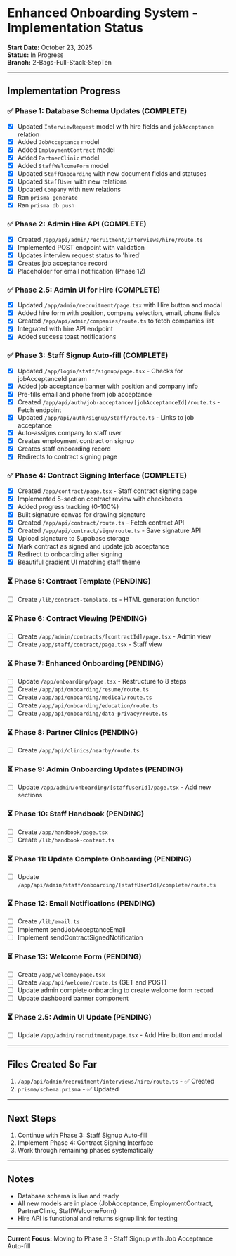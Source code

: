 # Enhanced Onboarding System - Implementation Status

**Start Date:** October 23, 2025  
**Status:** In Progress  
**Branch:** 2-Bags-Full-Stack-StepTen

---

## Implementation Progress

### ✅ Phase 1: Database Schema Updates (COMPLETE)
- [x] Updated `InterviewRequest` model with hire fields and `jobAcceptance` relation
- [x] Added `JobAcceptance` model
- [x] Added `EmploymentContract` model
- [x] Added `PartnerClinic` model
- [x] Added `StaffWelcomeForm` model
- [x] Updated `StaffOnboarding` with new document fields and statuses
- [x] Updated `StaffUser` with new relations
- [x] Updated `Company` with new relations
- [x] Ran `prisma generate`
- [x] Ran `prisma db push`

### ✅ Phase 2: Admin Hire API (COMPLETE)
- [x] Created `/app/api/admin/recruitment/interviews/hire/route.ts`
- [x] Implemented POST endpoint with validation
- [x] Updates interview request status to 'hired'
- [x] Creates job acceptance record
- [x] Placeholder for email notification (Phase 12)

### ✅ Phase 2.5: Admin UI for Hire (COMPLETE)
- [x] Updated `/app/admin/recruitment/page.tsx` with Hire button and modal
- [x] Added hire form with position, company selection, email, phone fields
- [x] Created `/app/api/admin/companies/route.ts` to fetch companies list
- [x] Integrated with hire API endpoint
- [x] Added success toast notifications

### ✅ Phase 3: Staff Signup Auto-fill (COMPLETE)
- [x] Updated `/app/login/staff/signup/page.tsx` - Checks for jobAcceptanceId param
- [x] Added job acceptance banner with position and company info
- [x] Pre-fills email and phone from job acceptance
- [x] Created `/app/api/auth/job-acceptance/[jobAcceptanceId]/route.ts` - Fetch endpoint
- [x] Updated `/app/api/auth/signup/staff/route.ts` - Links to job acceptance
- [x] Auto-assigns company to staff user
- [x] Creates employment contract on signup
- [x] Creates staff onboarding record
- [x] Redirects to contract signing page

### ✅ Phase 4: Contract Signing Interface (COMPLETE)
- [x] Created `/app/contract/page.tsx` - Staff contract signing page
- [x] Implemented 5-section contract review with checkboxes
- [x] Added progress tracking (0-100%)
- [x] Built signature canvas for drawing signature
- [x] Created `/app/api/contract/route.ts` - Fetch contract API
- [x] Created `/app/api/contract/sign/route.ts` - Save signature API
- [x] Upload signature to Supabase storage
- [x] Mark contract as signed and update job acceptance
- [x] Redirect to onboarding after signing
- [x] Beautiful gradient UI matching staff theme

### ⏳ Phase 5: Contract Template (PENDING)
- [ ] Create `/lib/contract-template.ts` - HTML generation function

### ⏳ Phase 6: Contract Viewing (PENDING)
- [ ] Create `/app/admin/contracts/[contractId]/page.tsx` - Admin view
- [ ] Create `/app/staff/contract/page.tsx` - Staff view

### ⏳ Phase 7: Enhanced Onboarding (PENDING)
- [ ] Update `/app/onboarding/page.tsx` - Restructure to 8 steps
- [ ] Create `/app/api/onboarding/resume/route.ts`
- [ ] Create `/app/api/onboarding/medical/route.ts`
- [ ] Create `/app/api/onboarding/education/route.ts`
- [ ] Create `/app/api/onboarding/data-privacy/route.ts`

### ⏳ Phase 8: Partner Clinics (PENDING)
- [ ] Create `/app/api/clinics/nearby/route.ts`

### ⏳ Phase 9: Admin Onboarding Updates (PENDING)
- [ ] Update `/app/admin/onboarding/[staffUserId]/page.tsx` - Add new sections

### ⏳ Phase 10: Staff Handbook (PENDING)
- [ ] Create `/app/handbook/page.tsx`
- [ ] Create `/lib/handbook-content.ts`

### ⏳ Phase 11: Update Complete Onboarding (PENDING)
- [ ] Update `/app/api/admin/staff/onboarding/[staffUserId]/complete/route.ts`

### ⏳ Phase 12: Email Notifications (PENDING)
- [ ] Create `/lib/email.ts`
- [ ] Implement sendJobAcceptanceEmail
- [ ] Implement sendContractSignedNotification

### ⏳ Phase 13: Welcome Form (PENDING)
- [ ] Create `/app/welcome/page.tsx`
- [ ] Create `/app/api/welcome/route.ts` (GET and POST)
- [ ] Update admin complete onboarding to create welcome form record
- [ ] Update dashboard banner component

### ⏳ Phase 2.5: Admin UI Update (PENDING)
- [ ] Update `/app/admin/recruitment/page.tsx` - Add Hire button and modal

---

## Files Created So Far

1. `/app/api/admin/recruitment/interviews/hire/route.ts` - ✅ Created
2. `prisma/schema.prisma` - ✅ Updated

---

## Next Steps

1. Continue with Phase 3: Staff Signup Auto-fill
2. Implement Phase 4: Contract Signing Interface
3. Work through remaining phases systematically

---

## Notes

- Database schema is live and ready
- All new models are in place (JobAcceptance, EmploymentContract, PartnerClinic, StaffWelcomeForm)
- Hire API is functional and returns signup link for testing

---

**Current Focus:** Moving to Phase 3 - Staff Signup with Job Acceptance Auto-fill

